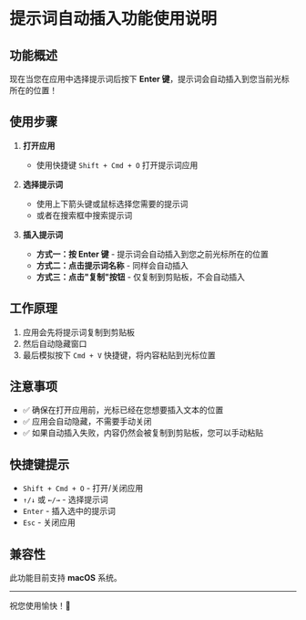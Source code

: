 # 提示词自动插入功能使用说明

## 功能概述

现在当您在应用中选择提示词后按下 **Enter 键**，提示词会自动插入到您当前光标所在的位置！

## 使用步骤

1. **打开应用**
   - 使用快捷键 `Shift + Cmd + O` 打开提示词应用

2. **选择提示词**
   - 使用上下箭头键或鼠标选择您需要的提示词
   - 或者在搜索框中搜索提示词

3. **插入提示词**
   - **方式一：按 Enter 键** - 提示词会自动插入到您之前光标所在的位置
   - **方式二：点击提示词名称** - 同样会自动插入
   - **方式三：点击"复制"按钮** - 仅复制到剪贴板，不会自动插入

## 工作原理

1. 应用会先将提示词复制到剪贴板
2. 然后自动隐藏窗口
3. 最后模拟按下 `Cmd + V` 快捷键，将内容粘贴到光标位置

## 注意事项

- ✅ 确保在打开应用前，光标已经在您想要插入文本的位置
- ✅ 应用会自动隐藏，不需要手动关闭
- ✅ 如果自动插入失败，内容仍然会被复制到剪贴板，您可以手动粘贴

## 快捷键提示

- `Shift + Cmd + O` - 打开/关闭应用
- `↑/↓` 或 `←/→` - 选择提示词
- `Enter` - 插入选中的提示词
- `Esc` - 关闭应用

## 兼容性

此功能目前支持 **macOS** 系统。

---

祝您使用愉快！🎉

